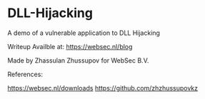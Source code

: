 # DLL-Hijacking
A demo of a vulnerable application to DLL Hijacking

Writeup Availble at: https://websec.nl/blog

Made by Zhassulan Zhussupov for WebSec B.V.

References:

https://websec.nl/downloads
https://github.com/zhzhussupovkz
